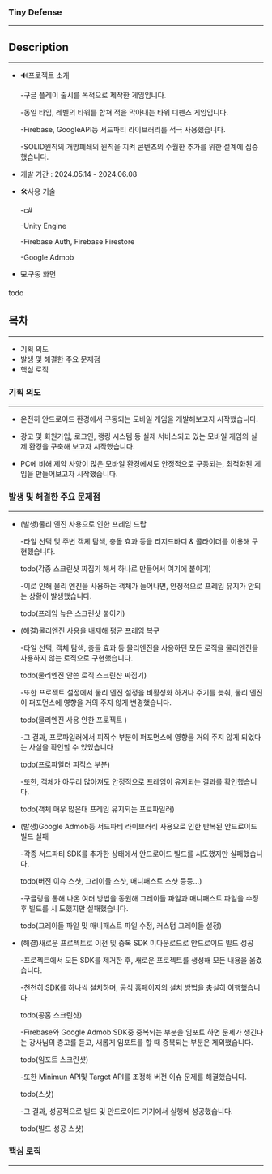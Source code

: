 ### Tiny Defense

---

## Description

---


- 🔊프로젝트 소개

  -구글 플레이 출시를 목적으로 제작한 게임입니다.

  -동일 타입, 레벨의 타워를 합쳐 적을 막아내는 타워 디펜스 게임입니다.

  -Firebase, GoogleAPI등 서드파티 라이브러리를 적극 사용했습니다.

  -SOLID원칙의 개방폐쇄의 원칙을 지켜 콘텐츠의 수월한 추가를 위한 설계에 집중했습니다.

       

- 개발 기간 : 2024.05.14 - 2024.06.08

- 🛠️사용 기술

   -c#

   -Unity Engine

   -Firebase Auth, Firebase Firestore

   -Google Admob

- 💻구동 화면

todo

## 목차

---

- 기획 의도
- 발생 및 해결한 주요 문제점
- 핵심 로직


### 기획 의도

---

- 온전히 안드로이드 환경에서 구동되는 모바일 게임을 개발해보고자 시작했습니다.

- 광고 및 회원가입, 로그인, 랭킹 시스템 등 실제 서비스되고 있는 모바일 게임의 실제 환경을 구축해 보고자 시작했습니다.

- PC에 비해 제약 사항이 많은 모바일 환경에서도 안정적으로 구동되는, 최적화된 게임을 만들어보고자 시작했습니다.


### 발생 및 해결한 주요 문제점

---

- (발생)물리 엔진 사용으로 인한 프레임 드랍

   -타일 선택 및 주변 객체 탐색, 충돌 효과 등을 리지드바디 & 콜라이더를 이용해 구현했습니다.

   todo(각종 스크린샷 짜집기 해서 하나로 만들어서 여기에 붙이기)

   -이로 인해 물리 엔진을 사용하는 객체가 늘어나면, 안정적으로 프레임 유지가 안되는 상황이 발생했습니다.

   todo(프레임 높은 스크린샷 붙이기)

- (해결)물리엔진 사용을 배제해 평균 프레임 복구

   -타일 선택, 객체 탐색, 충돌 효과 등 물리엔진을 사용하던 모든 로직을 물리엔진을 사용하지 않는 로직으로 구현했습니다.

   todo(물리엔진 안쓴 로직 스크린샨 짜집기)

   -또한 프로젝트 설정에서 물리 엔진 설정을 비활성화 하거나 주기를 늦춰, 물리 엔진이 퍼포먼스에 영향을 거의 주지 않게 변경했습니다.

   todo(물리엔진 사용 안한 프로젝트 )

   -그 결과, 프로파일러에서 피직수 부분이 퍼포먼스에 영향을 거의 주지 않게 되었다는 사실을 확인할 수 있었습니다

  todo(프로파일러 피직스 부분)

  -또한, 객체가 아무리 많아져도 안정적으로 프레임이 유지되는 결과를 확인했습니다. 

  todo(객체 매우 많은대 프레임 유지되는 프로파일러)

- (발생)Google Admob등 서드파티 라이브러리 사용으로 인한 반복된 안드로이드 빌드 실패

  -각종 서드파티 SDK를 추가한 상태에서 안드로이드 빌드를 시도했지만 실패했습니다.

  todo(버전 이슈 스샷, 그레이들 스샷, 매니패스트 스샷 등등…)

  -구글링을 통해 나온 여러 방법을 동원해 그레이들 파일과 매니패스트 파일을 수정 후 빌드를 시      도했지만 실패했습니다.

  todo(그레이들 파일 및 매니패스트 파일 수정, 커스텀 그레이들 설정)

- (해결)새로운 프로젝트로 이전 및 중복 SDK 미다운로드로 안드로이드 빌드 성공

  -프로젝트에서 모든 SDK를 제거한 후, 새로운 프로젝트를 생성해 모든 내용을 옮겼습니다.

  -천천히 SDK를 하나씩 설치하며, 공식 홈페이지의 설치 방법을 충실히 이행했습니다.

  todo(공홈 스크린샷)

  -Firebase와 Google Admob SDK중 중복되는 부분을 임포트 하면 문제가 생긴다는 강사님의 충고를 듣고, 새롭게 임포트를 할 때 중복되는 부분은 제외했습니다.

  todo(임포트 스크린샷)

  -또한 Minimun API및 Target API를 조정해 버전 이슈 문제를 해결했습니다.

  todo(스샷)

  -그 결과, 성공적으로 빌드 및 안드로이드 기기에서 실행에 성공했습니다.

  todo(빌드 성공 스샷)


### 핵심 로직

---
